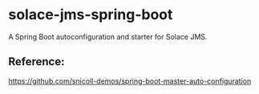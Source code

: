 # solace-jms-spring-boot
A Spring Boot autoconfiguration and starter for Solace JMS.


## Reference:

https://github.com/snicoll-demos/spring-boot-master-auto-configuration
